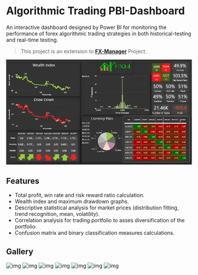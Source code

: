 # Algorithmic Trading PBI-Dashboard
An interactive dashboard designed by Power BI for monitoring the performance of forex algorithmic trading strategies in both historical-testing and real-time testing.

> This project is an extension to [**FX-Manager**](https://github.com/AbdullahBahi/My-Portfolio/tree/master/1-%20FXM) Project.

![enter image description here](https://github.com/AbdullahBahi/Forex-Algorithmic-Trading-PBI-Dashboard/blob/master/gallery/main.PNG?raw=true)

## Features
- Total profit, win rate and risk reward ratio calculation.
- Wealth index and maximum drawdown graphs.
- Descriptive statistical analysis for market prices (distribution fitting, trend recognition, mean, volatility).
- Correlation analysis for trading portfolio to asses diversification of the portfolio.
- Confusion matrix and binary classification measures calculations.

## Gallery
![img](.)
![img](.)
![img](.)
![img](.)
![img](.)
![img](.)
![img](.)